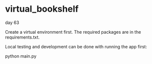 # virtual_bookshelf
day 63

Create a virtual environment first. The required packages are in the requirements.txt.

Local testing and development can be done with running the app first:

python main.py
